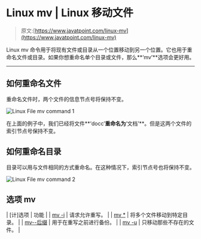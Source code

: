 # Linux mv | Linux 移动文件

> 原文:[https://www.javatpoint.com/linux-mv](https://www.javatpoint.com/linux-mv)

Linux mv 命令用于将现有文件或目录从一个位置移动到另一个位置。它也用于重命名文件或目录。如果你想重命名单个目录或文件，那么**‘mv’**选项会更好用。

* * *

## 如何重命名文件

重命名文件时，两个文件的信息节点号将保持不变。

![Linux File mv command 1](../Images/fe398e080f7f3468c6367f5a8a4df6dc.png)

在上面的例子中，我们已经将文件**‘docc’**重命名为**‘文档’**。但是这两个文件的索引节点号保持不变。

## 如何重命名目录

目录可以用与文件相同的方式重命名。在这种情况下，索引节点号也将保持不变。

![Linux File mv command 2](../Images/e73c8c27170addf33c94bfc474127eff.png)

## 选项 mv

| [计]选项 | 功能 |
| [mv -i](linux-mv-i) | 请求允许重写。 |
| [mv *](linux-mv-asterisk) | 将多个文件移动到特定目录。 |
| [mv--后缀](linux-mv-suffix) | 用于在重写之前进行备份。 |
| [mv -u](linux-mv-u) | 只移动那些不存在的文件。 |
